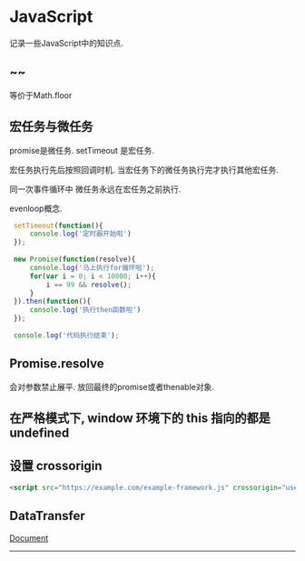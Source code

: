 # JavaScript

记录一些JavaScript中的知识点.



## ~~

等价于Math.floor



## 宏任务与微任务

promise是微任务. setTimeout 是宏任务. 

宏任务执行先后按照回调时机. 当宏任务下的微任务执行完才执行其他宏任务. 

同一次事件循环中  微任务永远在宏任务之前执行.

evenloop概念.

```js
 setTimeout(function(){
     console.log('定时器开始啦')
 });
 
 new Promise(function(resolve){
     console.log('马上执行for循环啦');
     for(var i = 0; i < 10000; i++){
         i == 99 && resolve();
     }
 }).then(function(){
     console.log('执行then函数啦')
 });
 
 console.log('代码执行结束');
```



## Promise.resolve 

会对参数禁止展平. 放回最终的promise或者thenable对象. 



## 在严格模式下, window 环境下的 this 指向的都是 undefined



## 设置 crossorigin

```html
<script src="https://example.com/example-framework.js" crossorigin="use-credentials"></script>
```



## DataTransfer

[Document][1]



---

[1]: https://www.zhangxinxu.com/wordpress/2018/09/drag-drop-datatransfer-js/	"DataTransfer"

